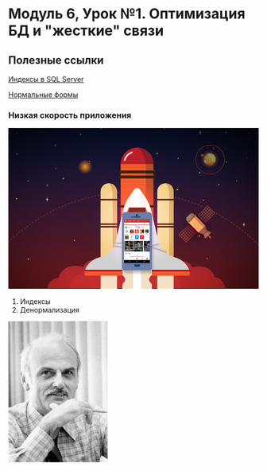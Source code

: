 # Модуль 6, Урок №1. Оптимизация БД и "жесткие" связи

## Полезные ссылки

[Индексы в SQL Server](https://technet.microsoft.com/en-us/library/jj835095(v=sql.110).aspx)

[Нормальные формы](https://habr.com/post/254773/)


### Низкая скорость приложения

![Не взлетает](/images/low-speed.png)

1. Индексы
2. Денормализация

![Запомните этого парня](/images/200px-Edgar_F_Codd.jpg)